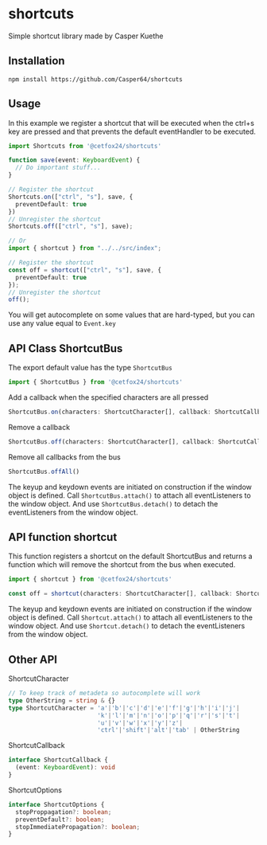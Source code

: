 # shortcuts
Simple shortcut library made by Casper Kuethe

## Installation
```
npm install https://github.com/Casper64/shortcuts
```

## Usage
In this example we register a shortcut that will be executed when the ctrl+s key are pressed and that prevents the default eventHandler to be executed.

```ts
import Shortcuts from '@cetfox24/shortcuts'

function save(event: KeyboardEvent) {
  // Do important stuff...
}

// Register the shortcut
Shortcuts.on(["ctrl", "s"], save, {
  preventDefault: true
})
// Unregister the shortcut
Shortcuts.off(["ctrl", "s"], save);

// Or
import { shortcut } from "../../src/index";

// Register the shortcut
const off = shortcut(["ctrl", "s"], save, {
  preventDefault: true
});
// Unregister the shortcut
off();

```
You will get autocomplete on some values that are hard-typed, but you can use any value equal to `Event.key`

## API Class ShortcutBus
The export default value has the type `ShortcutBus`
```ts
import { ShortcutBus } from '@cetfox24/shortcuts'
```

Add a callback when the specified characters are all pressed
```ts
ShortcutBus.on(characters: ShortcutCharacter[], callback: ShortcutCallback, options: ShortcutOptions = {}): void
```
Remove a callback
```ts
ShortcutBus.off(characters: ShortcutCharacter[], callback: ShortcutCallback): void
```
Remove all callbacks from the bus
```ts
ShortcutBus.offAll()
```

The keyup and keydown events are initiated on construction if the window object is defined. Call `ShortcutBus.attach()` to attach all eventListeners to the window object.
And use `ShortcutBus.detach()` to detach the eventListeners from the window object.

## API function shortcut
This function registers a shortcut on the default ShortcutBus and returns a function which will remove the shortcut from the bus when executed.
```ts
import { shortcut } from '@cetfox24/shortcuts'

const off = shortcut(characters: ShortcutCharacter[], callback: ShortcutCallback, options: ShortcutOptions = {});
```

The keyup and keydown events are initiated on construction if the window object is defined. Call `Shortcut.attach()` to attach all eventListeners to the window object.
And use `Shortcut.detach()` to detach the eventListeners from the window object.

## Other API

ShortcutCharacter
```ts
// To keep track of metadeta so autocomplete will work
type OtherString = string & {}
type ShortcutCharacter = 'a'|'b'|'c'|'d'|'e'|'f'|'g'|'h'|'i'|'j'|
                         'k'|'l'|'m'|'n'|'o'|'p'|'q'|'r'|'s'|'t'|
                         'u'|'v'|'w'|'x'|'y'|'z'|
                         'ctrl'|'shift'|'alt'|'tab' | OtherString
```          
ShortcutCallback
```ts
interface ShortcutCallback {
  (event: KeyboardEvent): void
}
```              
ShortcutOptions
```ts
interface ShortcutOptions {
  stopProppagation?: boolean;
  preventDefault?: boolean;
  stopImmediatePropagation?: boolean;
}
```
